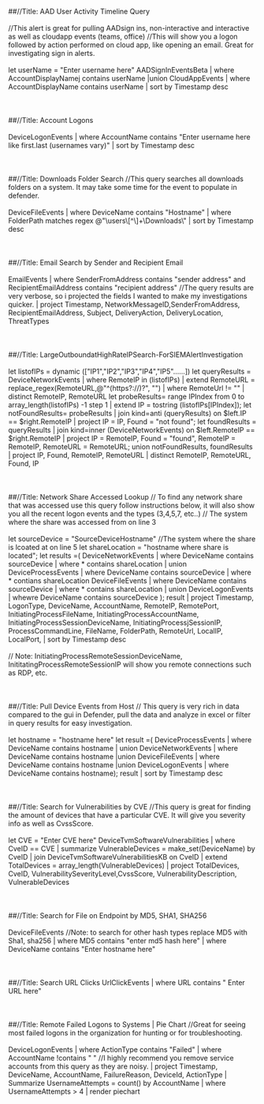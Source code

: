 ##//Title: AAD User Activity Timeline Query
<br></br>
//This alert is great for pulling AADsign ins, non-interactive and interactive as well as cloudapp events (teams, office)
//This will show you a logon followed by action performed on cloud app, like opening an email. Great for investigating sign in alerts.
<br></br>
let userName = "Enter username here"
AADSignInEventsBeta
| where AccountDisplayNamej contains userName
|union
CloudAppEvents
| where AccountDisplayName contains userName
| sort by Timestamp desc
<br></br>
<br></br>
##//Title: Account Logons
<br></br>
DeviceLogonEvents
| where AccountName contains "Enter username here like first.last (usernames vary)"
| sort by Timestamp desc
<br></br>
<br></br>
##//Title: Downloads Folder Search
//This query searches all downloads folders on a system. It may take some time for the event to populate in defender.
<br></br>
DeviceFileEvents
| where DeviceName contains "Hostname"
| where FolderPath matches regex @"\\users\\[^\\]+\\Downloads\\"
| sort by Timestamp desc
<br></br>
<br></br>
##//Title: Email Search by Sender and Recipient Email
<br></br>
EmailEvents
| where SenderFromAddress contains "sender address" and RecipientEmailAddress contains "recipient address"
//The query results are very verbose, so i projected the fields I wanted to make my investigations quicker.
| project Timestamp, NetworkMessageID,SenderFromAddress, RecipientEmailAddress, Subject, DeliveryAction, DeliveryLocation, ThreatTypes
<br></br>
<br></br>
##//Title: LargeOutboundatHighRateIPSearch-ForSIEMAlertInvestigation
<br></br>
let listofIPs = dynamic (["IP1","IP2","IP3","IP4","IP5"......])
let queryResults =
	DeviceNetworkEvents
	| where RemoteIP in (listofIPs)
	| extend RemoteURL = replace_regex(RemoteURL,@"^(https?://)?", "")
	| where RemoteUrl != ""
	| distinct RemoteIP, RemoteURL
let probeResults=
	range IPIndex from 0 to array_length(listofIPs) -1 step 1
	| extend IP = tostring (listofIPs[IPIndex]);
let notFoundResults=
	probeResults
	| join kind=anti (queryResults) on  $left.IP == $right.RemoteIP
	| project IP = IP, Found = "not found";
let foundResults =
	queryResults
	| join kind=inner (DeviceNetworkEvents) on $left.RemoteIP == $right.RemoteIP
	| project IP = RemoteIP, Found = "found", RemoteIP = RemoteIP, RemoteURL = RemoteURL;
union notFoundResults, foundResults
| project IP, Found, RemoteIP, RemoteURL
| distinct RemoteIP, RemoteURL, Found, IP
<br></br>
<br></br>
##//Title: Network Share Accessed Lookup
// To find any network share that was accessed use this query follow instructions below, it will also show you all the recent logon events and the types (3,4,5,7, etc..)
// The system where the share was accessed from on line 3
<br></br>
let sourceDevice = "SourceDeviceHostname"
//The system where the share is lcoated at on line 5
let shareLocation = "hostname where share is located";
let results =(
	DeviceNetworkEvents
	| where DeviceName contains sourceDevice
	| where * contains shareLocation
	| union
	DeviceProcessEvents
	| where DeviceName contains sourceDevice
	| where * contians shareLocation
	DeviceFileEvents
	| where DeviceName contains sourceDevice
	| where * contains shareLocation
	| union
	DeviceLogonEvents
	| whewre DeviceName contains sourceDevice
	);
result
| project Timestamp, LogonType, DeviceName, AccountName, RemoteIP, RemotePort, InitiatingProcessFileName, InitiatingProcessAccountName, InitiatingProcessSessionDeviceName, InitiatingProcessjSessionIP, ProcessCommandLine, FileName, FolderPath, RemoteUrl, LocalIP, LocalPort,
| sort by Timestamp desc
<br></br>
// Note: InitiatingProcessRemoteSessionDeviceName, InititatingProcessRemoteSessionIP will show you remote connections such as RDP, etc.
<br></br>
<br></br>
##//Title: Pull Device Events from Host
// This query is very rich in data compared to the gui in Defender, pull the data and analyze in excel or filter in query results for easy investigation.
<br></br>
let hostname  = "hostname here"
let result =(
	DeviceProcessEvents
	| where DeviceName contains hostname
	| union
	DeviceNetworkEvents
	| where DeviceName contains hostname
	|union
	DeviceFileEvents
	| where DeviceName contains hostname
	|union
	DeviceLogonEvents
	| where DeviceName contains hostname);
result
| sort by Timestamp desc
<br></br>
<br></br>
##//Title: Search for Vulnerabilities by CVE
//This query is great for finding the amount of devices that have a particular CVE. It will give you severity info as well as CvssScore.
<br></br>
let CVE = "Enter CVE here"
DeviceTvmSoftwareVulnerabilities
| where CveID == CVE
| summarize VulnerableDevices = make_set(DeviceName) by CveID
| join DeviceTvmSoftwareVulnerabilitiesKB on CveID
| extend TotalDevices = array_length(VulnerableDevices)
| project TotalDevices, CveID, VulnerabilitySeverityLevel,CvssScore, VulnerabilityDescription, VulnerableDevices
<br></br>
<br></br>
##//Title: Search for File on Endpoint by MD5, SHA1, SHA256
<br></br>
DeviceFileEvents
//Note: to search for other hash types replace MD5 with Sha1, sha256
| where MD5 contains "enter md5 hash here"
| where DeviceName contains "Enter hostname here"
<br></br>
<br></br>
##//Title: Search URL Clicks
UrlClickEvents | where URL contains " Enter URL here"
<br></br>
<br></br>
##//Title: Remote Failed Logons to Systems | Pie Chart
//Great for seeing most failed logons in the organization for hunting or for troubleshooting.
<br></br>
DeviceLogonEvents
| where ActionType contains "Failed"
| where AccountName !contains " "
//I highly recommend you remove service accounts from this query as they are noisy.
| project Timestamp, DeviceName, AccountName, FailureReason, DeviceId, ActionType
| Summarize UsernameAttempts = count() by AccountName | where UsernameAttempts > 4
| render piechart
<br></br>
